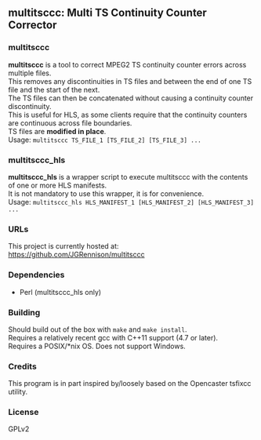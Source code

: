 ## multitsccc: Multi TS Continuity Counter Corrector

### multitsccc
**multitsccc** is a tool to correct MPEG2 TS continuity counter errors across multiple files.  
This removes any discontinuities in TS files and between the end of one TS file and the start of the next.  
The TS files can then be concatenated without causing a continuity counter discontinuity.  
This is useful for HLS, as some clients require that the continuity counters are continuous across file boundaries.  
TS files are **modified in place**.  
Usage: `multitsccc TS_FILE_1 [TS_FILE_2] [TS_FILE_3] ...`

### multitsccc_hls
**multitsccc_hls** is a wrapper script to execute multitsccc with the contents of one or more HLS manifests.  
It is not mandatory to use this wrapper, it is for convenience.  
Usage: `multitsccc_hls HLS_MANIFEST_1 [HLS_MANIFEST_2] [HLS_MANIFEST_3] ...`

### URLs
This project is currently hosted at:  
https://github.com/JGRennison/multitsccc  

### Dependencies
* Perl (multitsccc_hls only)  

### Building
Should build out of the box with `make` and `make install`.  
Requires a relatively recent gcc with C++11 support (4.7 or later).  
Requires a POSIX/*nix OS. Does not support Windows.  

### Credits
This program is in part inspired by/loosely based on the Opencaster tsfixcc utility.  

### License
GPLv2  
